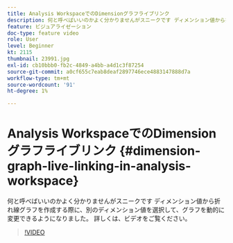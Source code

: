 ```yaml
---
title: Analysis WorkspaceでのDimensionグラフライブリンク
description: 何と呼べばいいのかよく分かりませんがスニークです ディメンション値から折れ線グラフを作成する際に、別のディメンション値を選択して、グラフを動的に変更できるようになりました。 詳しくは、ビデオをご覧ください。
feature: ビジュアライゼーション
doc-type: feature video
role: User
level: Beginner
kt: 2115
thumbnail: 23991.jpg
exl-id: cb10bbb0-fb2c-4849-a4bb-a4d1c3f87254
source-git-commit: a0cf655c7eab8deaf2897746ece4883147888d7a
workflow-type: tm+mt
source-wordcount: '91'
ht-degree: 1%

---
```


# Analysis WorkspaceでのDimensionグラフライブリンク {#dimension-graph-live-linking-in-analysis-workspace}

何と呼べばいいのかよく分かりませんがスニークです ディメンション値から折れ線グラフを作成する際に、別のディメンション値を選択して、グラフを動的に変更できるようになりました。 詳しくは、ビデオをご覧ください。

>[!VIDEO](https://video.tv.adobe.com/v/23991/?quality=12)

